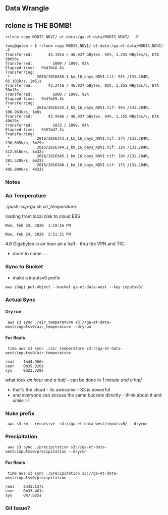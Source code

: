 ## Data Wrangle

## rclone is THE BOMB!

`rclone copy MODIS_NDVI/ et-data:/ga-et-data/MODIS_NDVI/  -P`

```
tony@qotom ~ $ rclone copy MODIS_NDVI/ et-data:/ga-et-data/MODIS_NDVI/  -P 
Transferred:   	   43.191G / 46.937 GBytes, 92%, 1.255 MBytes/s, ETA 50m56s
Transferred:         1009 / 1099, 92%
Elapsed time:   9h47m18.8s
Transferring:
 *            2016/2016335.1_km_16_days_NDVI.tif: 91% /131.284M, 66.102k/s, 2m51s
Transferred:   	   43.241G / 46.937 GBytes, 92%, 1.255 MBytes/s, ETA 50m15s
Transferred:         1009 / 1099, 92%
Elapsed time:   9h47m59.3s
Transferring:
 *            2016/2016335.1_km_16_days_NDVI.tif: 95% /131.284M, 106.963k/s, 1m0s
Transferred:   	   43.959G / 46.937 GBytes, 94%, 1.255 MBytes/s, ETA 40m29s
Transferred:         1033 / 1099, 94%
Elapsed time:   9h57m47.3s
Transferring:
 *            2016/2016343.1_km_16_days_NDVI.tif: 27% /131.284M, 296.605k/s, 5m29s
 *            2016/2016344.1_km_16_days_NDVI.tif: 22% /131.284M, 312.016k/s, 5m32s
 *            2016/2016345.1_km_16_days_NDVI.tif: 19% /131.284M, 281.528k/s, 6m22s
 *            2016/2016346.1_km_16_days_NDVI.tif: 17% /131.284M, 405.909k/s, 4m33s

```

### Notes

### Air Temperature

*./push-scp-ga.sh air_temperature*:

loading from local disk to cloud EBS

```
Mon, Feb 24, 2020  1:19:16 PM

Mon, Feb 24, 2020  2:51:21 PM

```

4.6 Gigabytes in an hour an a half - thru the VPN and TIC.

- more to come ....


### Sync to Bucket

- make a inputsv0 prefix

`aws s3api put-object --bucket ga-et-data-west --key inputsv0/ `


### Actual Sync

#### Dry run

```  aws s3 sync ./air_temperature s3://ga-et-data-west/inputsv0/air_temperature --dryrun ```

#### For Reals

```  time aws s3 sync ./air_temperature s3://ga-et-data-west/inputsv0/air_temperature ```

```
real    1m44.966s
user    0m39.020s
sys     0m23.729s
```

what took *an hour and a half* - can be done in *1 minute and a half*

- that's the cloud - its awesome - S3 is powerful
- and everyone can access the same buckets directly - think about it and *smile* :-)


### Nuke prefix

``` aws s3 rm --recursive  s3://ga-et-data-west/inputsv0/ --dryrun```

### Precipitation


```  aws s3 sync ./precipitation s3://ga-et-data-west/inputsv0/precipitation --dryrun ```

#### For Reals

```  time aws s3 sync ./precipitation s3://ga-et-data-west/inputsv0/precipitation ```

```
real    2m43.137s
user    0m33.461s
sys     0m7.885s
```

### Git Issue?

